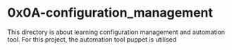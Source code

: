 # 0x0A-configuration_management
This directory is about learning configuration management and automation tool. For this project, the automation tool puppet is utilised

